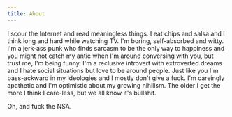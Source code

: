 ```yaml
---
title: About
---
```

I scour the Internet and read meaningless things. I eat chips and salsa and I
think long and hard while watching TV. I'm boring, self-absorbed and witty. I'm a jerk-ass punk
who finds sarcasm to be the only way to happiness and you might not catch my
antic when I'm around conversing with you, but trust me, I'm being funny. I'm a
reclusive introvert with extroverted dreams and I hate social situations but
love to be around people. Just like you I'm bass-ackward in my ideologies and I mostly
don't give a fuck. I'm careingly apathetic and I'm optimistic about my growing
nihilism. The older I get the more I think I care-less, but we all know it's
bullshit.

Oh, and fuck the NSA.
